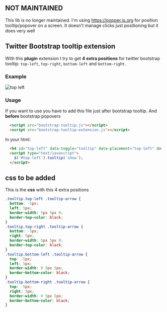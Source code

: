 ## NOT MAINTAINED
This lib is no longer maintained. I'm using https://popper.js.org for position tooltip/popover on a screen. It doesn't manage clicks just positioning but it does very well


## Twitter Bootstrap tooltip extension

With this **plugin** extension I try to get **4 extra positions** for twitter bootstrap tooltip: `top-left`, `top-right`, `bottom-left` and `bottom-right`.

### Example
![top left](https://raw.github.com/andresgutgon/bootstrap-tooltip-extension/master/example/images/example.png)


### Usage
If you want to use you have to add this file just after bootstrap tooltip. And **before** bootstrap popovers

```html
  <script src="bootstrap-tooltip.js"></script>
  <script src="bootstrap-tooltip-extension.js"></script>
```

In your html:
``` html
  <h4 id="top-left" data-toggle="tooltip" data-placement="top-left" data-original-title="Tooltip on top left">Top Left</h4>
  <script type="text/javascript">
    $('#top-left').tooltip('show');
  </script>
```

## css to be added
This is the **css** with this 4 extra positions

``` css
.tooltip.top-left .tooltip-arrow {
  bottom: -5px;
  left: 5px;
  border-width: 5px 5px 0;
  border-top-color: black;
}
.tooltip.top-right .tooltip-arrow {
  bottom: -5px;
  right: 5px;
  border-width: 5px 5px 0;
  border-top-color: black;
}
.tooltip.bottom-left .tooltip-arrow {
  top: -5px;
  left: 5px;
  border-width: 0 5px 5px;
  border-bottom-color: black;
}
.tooltip.bottom-right .tooltip-arrow {
  top: -5px;
  right: 5px;
  border-width: 0 5px 5px;
  border-bottom-color: black;
}
```
